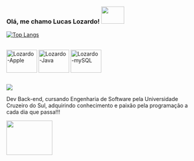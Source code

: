 ### Olá, me chamo Lucas Lozardo! <img src= "https://user-images.githubusercontent.com/112872341/212487812-b99c33e3-e67b-41de-9b4c-377d863f1cc9.gif" width="60" height="45">
   
  
[![Top Langs](https://github-readme-stats.vercel.app/api/top-langs/?username=Lucas-Lozardo&theme=dark&layout=compact)](https://github.com/anuraghazra/github-readme-stats)       

<div style="display: inline_block"><br>
   <img align="center" alt="Lozardo-Apple" height="60" width="80" src="https://cdn.jsdelivr.net/gh/devicons/devicon/icons/apple/apple-original.svg" />
   <img align="center" alt="Lozardo-Java" height="60" width="80" src="https://cdn.jsdelivr.net/gh/devicons/devicon/icons/java/java-original-wordmark.svg" />
   <img align="center" alt="Lozardo-mySQL" height="60" width="80" src="https://cdn.jsdelivr.net/gh/devicons/devicon/icons/mysql/mysql-original-wordmark.svg" />         
</div>

 ##
 
<div>
<a href="https://www.linkedin.com/in/lucas-lozardo" target="_blank"><img src="https://img.shields.io/badge/-LinkedIn-%230077B5?style=for-the-badge&logo=linkedin&logoColor=white" target="_blank"></a>
</div>

Dev Back-end, cursando Engenharia de Software pela Universidade Cruzeiro do Sul, adquirindo conhecimento e paixão pela programação a cada dia que passa!!! 

<img src= "https://user-images.githubusercontent.com/112872341/212487829-b118e937-9321-48f2-9e7b-68efe0db367a.gif" width="120" height="90">
